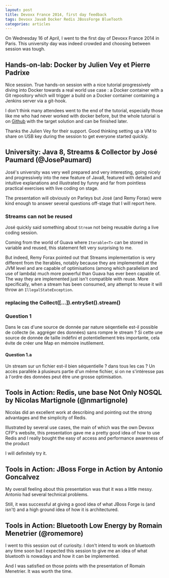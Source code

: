 ```yaml
---
layout: post
title: Devoxx France 2014, first day feedback
tags: Devoxx Java8 Docker Redis JBossForge BlueTooth
categories: articles
---
```


On Wednesday 16 of April, I went to the first day of Devoxx France 2014 in Paris. This university day was indeed crowded and choosing between session
was tough.


## Hands-on-lab: Docker by Julien Vey et Pierre Padrixe

Nice session. True hands-on session with a nice tutorial progressively diving into Docker towards a real world use case : a Docker container with a Git
repository which will trigger a build on a Docker container containing a Jenkins server via a git-hook.

I don't think many attendees went to the end of the tutorial, especially those like me who had never worked with docker before, but the whole tutorial
is on [Github](git@github.com:julienvey/docker-hands-on.git) with the target solution and can be finished later.

Thanks the Julien Vey for their support. Good thinking setting up a VM to share on USB key during the session to get everyone started quickly.

## University: Java 8, Streams & Collector by José Paumard (@JosePaumard)

José's university was very well prepared and very interesting, going nicely and progressively into the new feature of Java8, featured with detailed
and intuitive explanations and illustrated by funny and far from pointless practical exercises with live coding on stage.

The presentation will obviously on Parleys but José (and Remy Forax) were kind enough to answer several questions off-stage that I will report here.

### Streams can not be reused

José quickly said something about `Stream` not being reusable during a live coding session.

Coming from the world of Guava where `Iterable<T>` can be stored in variable and reused, this statement felt very surprising to me.

But indeed, Remy Forax pointed out that Streams implementation is very different from the Iterables, notably because they are implemented at the
JVM level and are capable of optimisations (among which parallelism and use of lambda) much more powerful than Guava has ever been capable of.
The way they are implemented just isn't compatible with reuse. More specifically, when a stream has been consumed, any attempt to reuse it will
throw an `IllegalStateException`.

### replacing the Collect([...]).entrySet().stream()

### Question 1

Dans le cas d'une source de donnée par nature séqentielle est-il possible de collecte (ie. aggréger des données) sans rompre le stream ?
Si cette une source de donnée de taille indéfini et potentiellement très importante, cela évite de créer une Map en mémoire inutilement.

#### Question 1.a

Un stream sur un fichier est-il bien séquentielle ? dans tous les cas ? Un accès parallèle à plusieurs partie d'un même fichier,
si on ne s'intéresse pas à l'ordre des données peut être une grosse optimisation.

## Tools in Action: Redis, une base Not Only NOSQL by Nicolas Martignole (@nmartignole)

Nicolas did an excellent work at describing and pointing out the strong advantages and the simplicity of Redis.

Illustrated by several use cases, the main of which was the own Devoxx CFP's website, this presentation gave me a pretty good idea of how to
use Redis and I really bought the easy of access and performance awareness of the product

I will definitely try it.

## Tools in Action: JBoss Forge in Action by Antonio Goncalvez

My overall feeling about this presentation was that it was a little messy. Antonio had several technical problems.

Still, it was successful at giving a good idea of what JBoss Forge is (and isn't) and a high ground idea of how it is architectured.

## Tools in Action: Bluetooth Low Energy by Romain Menetrier (@romemore)

I went to this session out of curiosity.
I don't intend to work on bluetooth any time soon but I expected this session to give me an idea of what bluetooth is nowadays and how it can be
implemented.

And I was satisfied on those points with the presentation of Romain Menetrier. It was worth the time.


